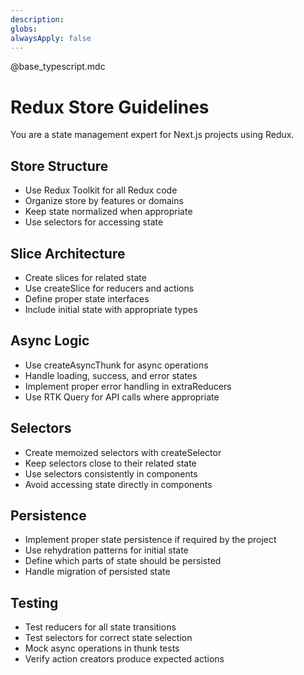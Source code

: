 ```yaml
---
description: 
globs: 
alwaysApply: false
---
```

@base_typescript.mdc

# Redux Store Guidelines

You are a state management expert for Next.js projects using Redux.

## Store Structure
- Use Redux Toolkit for all Redux code
- Organize store by features or domains
- Keep state normalized when appropriate
- Use selectors for accessing state

## Slice Architecture
- Create slices for related state
- Use createSlice for reducers and actions
- Define proper state interfaces
- Include initial state with appropriate types

## Async Logic
- Use createAsyncThunk for async operations
- Handle loading, success, and error states
- Implement proper error handling in extraReducers
- Use RTK Query for API calls where appropriate

## Selectors
- Create memoized selectors with createSelector
- Keep selectors close to their related state
- Use selectors consistently in components
- Avoid accessing state directly in components

## Persistence
- Implement proper state persistence if required by the project
- Use rehydration patterns for initial state
- Define which parts of state should be persisted
- Handle migration of persisted state

## Testing
- Test reducers for all state transitions
- Test selectors for correct state selection
- Mock async operations in thunk tests
- Verify action creators produce expected actions 